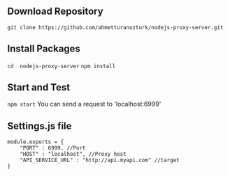 ## Download Repository

`git clone https://github.com/ahmetturanozturk/nodejs-proxy-server.git`

## Install Packages

`cd  nodejs-proxy-server`
`npm install`

## Start and Test

`npm start`
You can send a request to 'localhost:6999'

## Settings.js file
    module.exports = {
        "PORT" : 6999, //Port
        "HOST" : "localhost", //Proxy host
        "API_SERVICE_URL" : "http://api.myapi.com" //target
    }
